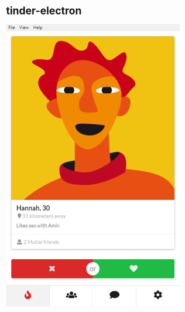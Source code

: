 # tinder-electron

![alt text](resources/images/The%20Swipe%20Is%20Right%2018_06_2018%2001_46_57.png)
